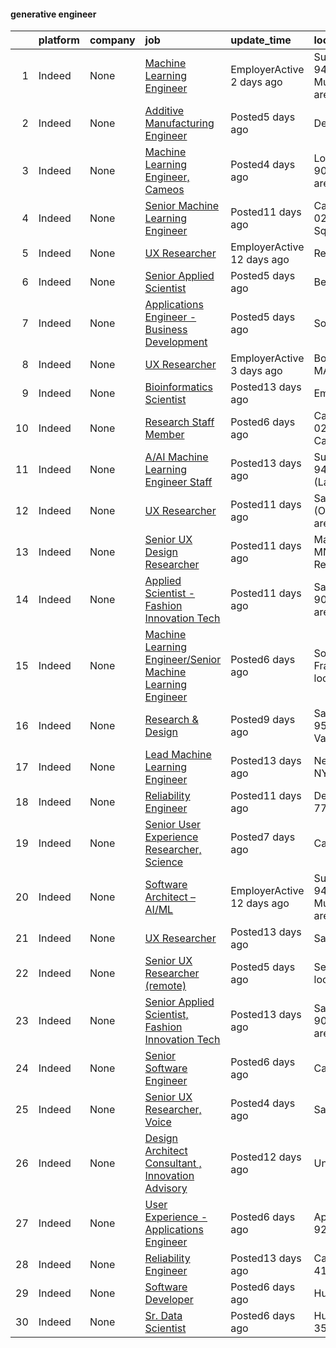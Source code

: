 

#### generative engineer <a name="generativeengineer" />
|    | platform   | company   | job                                                                                                                                                                                                               | update_time                | location                                      |
|---:|:-----------|:----------|:------------------------------------------------------------------------------------------------------------------------------------------------------------------------------------------------------------------|:---------------------------|:----------------------------------------------|
|  1 | Indeed     | None      | [Machine Learning Engineer](https://www.indeed.com/rc/clk?jk=c6fa6c1344db67a3&fccid=a65646b69e1c184f&vjs=3)                                                                                                       | EmployerActive 2 days ago  | Sunnyvale, CA 94085 (East Murphy area)•Remote |
|  2 | Indeed     | None      | [Additive Manufacturing Engineer](https://www.indeed.com/rc/clk?jk=a0f2edbe66b9adec&fccid=77a7e92195cf55dc&vjs=3)                                                                                                 | Posted5 days ago           | Denver, CO                                    |
|  3 | Indeed     | None      | [Machine Learning Engineer, Cameos](https://www.indeed.com/rc/clk?jk=c5a41f628737bed6&fccid=f368300325e8e8bc&vjs=3)                                                                                               | Posted4 days ago           | Los Angeles, CA 90291 (Venice area)           |
|  4 | Indeed     | None      | [Senior Machine Learning Engineer](https://www.indeed.com/rc/clk?jk=cac9f4f6de1851e5&fccid=22489c4990c80a96&vjs=3)                                                                                                | Posted11 days ago          | Cambridge, MA 02142 (Kendall Square area)     |
|  5 | Indeed     | None      | [UX Researcher](https://www.indeed.com/company/Curology/jobs/Ux-Researcher-d47f6ef37756ecf1?fccid=544af407da89bfb9&vjs=3)                                                                                         | EmployerActive 12 days ago | Remote                                        |
|  6 | Indeed     | None      | [Senior Applied Scientist](https://www.indeed.com/rc/clk?jk=d9143879c7f2f282&fccid=734cb5a01ee60f80&vjs=3)                                                                                                        | Posted5 days ago           | Bellevue, WA                                  |
|  7 | Indeed     | None      | [Applications Engineer - Business Development](https://www.indeed.com/rc/clk?jk=9459156fb44cab13&fccid=8e0192a48bd27a99&vjs=3)                                                                                    | Posted5 days ago           | Somerville, MA                                |
|  8 | Indeed     | None      | [UX Researcher](https://www.indeed.com/company/Millennium-Consulting/jobs/Ux-Researcher-db7d44fca74f34fd?fccid=b9256865ee42d428&vjs=3)                                                                            | EmployerActive 3 days ago  | Boston, MA•Remote                             |
|  9 | Indeed     | None      | [Bioinformatics Scientist](https://www.indeed.com/rc/clk?jk=430ad4efbe67f807&fccid=c2aed722996a4145&vjs=3)                                                                                                        | Posted13 days ago          | Emeryville, CA                                |
| 10 | Indeed     | None      | [Research Staff Member](https://www.indeed.com/rc/clk?jk=58f14c8a8647c681&fccid=de71a49b535e21cb&vjs=3)                                                                                                           | Posted6 days ago           | Cambridge, MA 02138 (West Cambridge area)     |
| 11 | Indeed     | None      | [A/AI Machine Learning Engineer Staff](https://www.indeed.com/rc/clk?jk=9f0b49e983f29bf8&fccid=aeb15e43a6800b9d&vjs=3)                                                                                            | Posted13 days ago          | Sunnyvale, CA 94089 (Lakewood area)           |
| 12 | Indeed     | None      | [UX Researcher](https://www.indeed.com/rc/clk?jk=dac359a9bf25511a&fccid=c8100afc42779772&vjs=3)                                                                                                                   | Posted11 days ago          | San Francisco, CA (Outer Mission area)        |
| 13 | Indeed     | None      | [Senior UX Design Researcher](https://www.indeed.com/rc/clk?jk=a1e9cc78b0302ecc&fccid=595d42593839d3a2&vjs=3)                                                                                                     | Posted11 days ago          | Maplewood, MN•Temporarily Remote              |
| 14 | Indeed     | None      | [Applied Scientist - Fashion Innovation Tech](https://www.indeed.com/rc/clk?jk=62fd9b76cfb14f35&fccid=fe2d21eef233e94a&vjs=3)                                                                                     | Posted11 days ago          | Santa Monica, CA 90404 (Mid-City area)        |
| 15 | Indeed     | None      | [Machine Learning Engineer/Senior Machine Learning Engineer](https://www.indeed.com/company/Calico/jobs/Machine-Learning-Engineer-Senior-Machine-Learning-Engineer-f268b98dae3b4a2f?fccid=f0b8874348a33561&vjs=3) | Posted6 days ago           | South San Francisco, CA+1 location            |
| 16 | Indeed     | None      | [Research & Design](https://www.indeed.com/rc/clk?jk=eaf383340d04035b&fccid=de71a49b535e21cb&vjs=3)                                                                                                               | Posted9 days ago           | San Jose, CA 95101 (North Valley area)        |
| 17 | Indeed     | None      | [Lead Machine Learning Engineer](https://www.indeed.com/rc/clk?jk=dbe9258bbd542ce9&fccid=1810e5ba987b8f8b&vjs=3)                                                                                                  | Posted13 days ago          | New York, NY•Remote                           |
| 18 | Indeed     | None      | [Reliability Engineer](https://www.indeed.com/rc/clk?jk=dcbe11f2d121b7bc&fccid=167aa4ca2fe7d8e6&vjs=3)                                                                                                            | Posted11 days ago          | Deer Park, TX 77536                           |
| 19 | Indeed     | None      | [Senior User Experience Researcher, Science](https://www.indeed.com/rc/clk?jk=c9672fa910e5848a&fccid=ad5cd49e0f99383f&vjs=3)                                                                                      | Posted7 days ago           | California•Remote                             |
| 20 | Indeed     | None      | [Software Architect – AI/ML](https://www.indeed.com/rc/clk?jk=bc9ab3efb2e2b32a&fccid=a65646b69e1c184f&vjs=3)                                                                                                      | EmployerActive 12 days ago | Sunnyvale, CA 94085 (East Murphy area)•Remote |
| 21 | Indeed     | None      | [UX Researcher](https://www.indeed.com/rc/clk?jk=8dd39a43a79da583&fccid=ad3f1759d3ff042b&vjs=3)                                                                                                                   | Posted13 days ago          | San Francisco, CA                             |
| 22 | Indeed     | None      | [Senior UX Researcher (remote)](https://www.indeed.com/rc/clk?jk=e4ad6397c705e7bd&fccid=7707621c92754acd&vjs=3)                                                                                                   | Posted5 days ago           | Seattle, WA+12 locations•Remote               |
| 23 | Indeed     | None      | [Senior Applied Scientist, Fashion Innovation Tech](https://www.indeed.com/rc/clk?jk=44ef402575108ab5&fccid=fe2d21eef233e94a&vjs=3)                                                                               | Posted13 days ago          | Santa Monica, CA 90404 (Mid-City area)        |
| 24 | Indeed     | None      | [Senior Software Engineer](https://www.indeed.com/rc/clk?jk=0864e08b9e0806cb&fccid=551be327cb32e744&vjs=3)                                                                                                        | Posted6 days ago           | Cambridge, MA                                 |
| 25 | Indeed     | None      | [Senior UX Researcher, Voice](https://www.indeed.com/rc/clk?jk=eb5b7f1fd5ce49e7&fccid=f7f27aafffbc37a6&vjs=3)                                                                                                     | Posted4 days ago           | San Jose, CA                                  |
| 26 | Indeed     | None      | [Design Architect Consultant , Innovation Advisory](https://www.indeed.com/rc/clk?jk=95c0f5c58bb708ed&fccid=fe2d21eef233e94a&vjs=3)                                                                               | Posted12 days ago          | United States                                 |
| 27 | Indeed     | None      | [User Experience - Applications Engineer](https://www.indeed.com/rc/clk?jk=3094eb674b0908d4&fccid=aaf3b433897ea465&vjs=3)                                                                                         | Posted6 days ago           | Apple Valley, CA 92307                        |
| 28 | Indeed     | None      | [Reliability Engineer](https://www.indeed.com/rc/clk?jk=f407844bd9cc89e9&fccid=75929a410097a9db&vjs=3)                                                                                                            | Posted13 days ago          | Carrollton, KY 41008                          |
| 29 | Indeed     | None      | [Software Developer](https://www.indeed.com/rc/clk?jk=3a1c811f1eeac954&fccid=57bfaeeebbfa60e0&vjs=3)                                                                                                              | Posted6 days ago           | Huntsville, AL                                |
| 30 | Indeed     | None      | [Sr. Data Scientist](https://www.indeed.com/rc/clk?jk=7002a4610aa0118a&fccid=57bfaeeebbfa60e0&vjs=3)                                                                                                              | Posted6 days ago           | Huntsville, AL 35806                          |